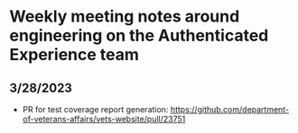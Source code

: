 # Weekly meeting notes around engineering on the Authenticated Experience team

## 3/28/2023 

- PR for test coverage report generation: https://github.com/department-of-veterans-affairs/vets-website/pull/23751
